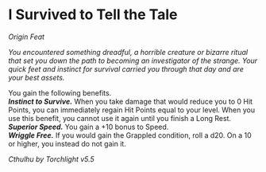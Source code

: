 # I Survived to Tell the Tale
*Origin Feat*

*You encountered something dreadful, a horrible creature or bizarre ritual that set you down the path to becoming an investigator of the strange. Your quick feet and instinct for survival carried you through that day and are your best assets.*

You gain the following benefits.  
***Instinct to Survive.*** When you take damage that would reduce you to 0 Hit Points, you can immediately regain Hit Points equal to your level. When you use this benefit, you cannot use it again until you finish a Long Rest.  
***Superior Speed.*** You gain a +10 bonus to Speed.  
***Wriggle Free.*** If you would gain the Grappled condition, roll a d20. On a 10 or higher, you instead do not gain it.


*Cthulhu by Torchlight v5.5*